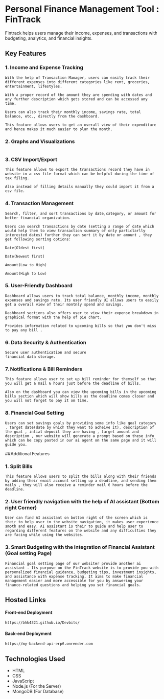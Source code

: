 #  Personal Finance Management Tool : FinTrack

Fintrack helps users manage their income, expenses, and transactions with budgeting, analytics, and financial insights.

## Key Features


### 1. Income and Expense Tracking
```
With the help of Transaction Manager, users can easily track their different expenses into different categories like rent, groceries, entertainment, lifestyles.

With a proper record of the amount they are spending with dates and any further description which gets stored and can be accessed any time.

Users can also track their monthly income, savings rate, total balance, etc., directly from the dashboard.

This feature allows users to get an overall view of their expenditure and hence makes it much easier to plan the month.

```
### 2. Graphs and Visualizations 
```

```
### 3. CSV Import/Export
```
This feature allows to export the transactions record they have in website in a csv file format which can be helpful during the time of tax filing.

Also instead of filling details manually they could import it from a csv file.
```
### 4. Transaction Management
```
Search, filter, and sort transactions by date,category, or amount for better financial organization.

Users can search transactions by date (setting a range of date which would help them to view transaction summary of only particlarlly
interested dates) further they can sort it by date or amount , they get following sorting options:

Date(Oldest first)

Date(Newest first)

Amount(Low to High)

Amount(High to Low)

```
### 5. User-Friendly Dashboard
```
Dashboard allows users to track total balance, monthly income, monthly expenses and savings rate. Its user friendly UI allows users to easily get a overall view of their montnly spend and savings.

Dashboard sections also offers user to view their expense breakdown in graphical format with the help of pie chart.

Provides information related to upcoming bills so that you don't miss to pay any bill .

```
### 6. Data Security & Authentication
```
Secure user authentication and secure
financial data storage.
```
### 7. Notifications & Bill Reminders
```
This feature allows user to set up bill reminder for themself so that you will get a mail 6 hours just before the deadline of bills.

Also on the dashboard you can view the upcoming bills in the upcoming bills section which will show bills as the deadline comes closer and you will not forget to pay it on time.

```
### 8. Financial Goal Setting
```
Users can set savings goals by providing some info like goal category , target date(date by which they want to acheive it), description of the goal , intial deposit they are having , target amount and description , our website will generate a prompt based on these info which can be copy pasted in our ai agent on the same page and it will guide you.
```
##Additional Features
### 1. Split Bills
```
This feature allows users to split the bills along with their friends by adding their email account setting up a deadline, and sending them mails , they will also receive a reminder mail 6 hours before the deadline.
```
### 2. User friendly navigation with the help of AI assistant (Bottom right Corner)
```
User can find AI assistant on bottom right of the screen which is their to help user in the website navigation, it makes user experience smoth and easy. AI assistant is their to guide and help user to regarding different features on the website and any difficulties they are facing while using the websites.
```
### 3. Smart Budgeting with the integration of Financial Assistant (Goal setting Page)
```
Financial goal setting page of our websiter provide another ai assistant . Its purpose on the FinTrack website is to provide you with personalized financial guidance, budgeting tips, investment insights, and assistance with expense tracking. It aims to make financial management easier and more accessible for you by answering your finance-related questions and helping you set financial goals. 
```


## Hosted Links

#### Front-end Deployment

```
https://bhk4321.github.io/Devbits/
```
#### Back-end Deployment

```
https://my-backend-api-erp6.onrender.com
```

## Technologies Used

- HTML
- CSS
- JavaScript  
- Node.js (For the Server)
- MongoDB  (For Database)
